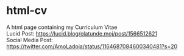 # html-cv
A html page containing my Curriculum Vitae
<br>Lucid Post: https://lucid.blog/olatunde.moj/post/1566512621
<br>Social Media Post: https://twitter.com/AmoLadoja/status/1164687084600340481?s=20
